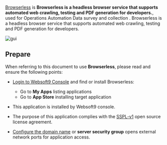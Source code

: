 [Browserless](https://www.browserless.io/) is **Browserless is a headless browser service that supports automated web crawling, testing and PDF generation for developers.**, used for Operations Automation Data survey and collection . Browserless is a headless browser service that supports automated web crawling, testing and PDF generation for developers.


![gui](https://libs.websoft9.com/Websoft9/DocsPicture/zh/browserless/browserless-gui-websoft9.png)


## Prepare

When referring to this document to use **Browserless**, please read and ensure the following points:

- [Login to Websoft9 Console](./login-console) and find or install Browserless:
  - Go to **My Apps** listing applications 
  - Go to **App Store** installing target application

- This application is installed by Websoft9 console.


- The purpose of this application complies with the [SSPL-v1](https://www.mongodb.com/licensing/server-side-public-license) open source license agreement.


- [Configure the domain name](./domain-set) or **server security group** opens external network ports for application access.